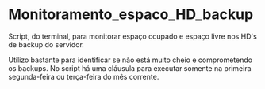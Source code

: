 # Monitoramento_espaco_HD_backup
Script, do terminal, para monitorar espaço ocupado e espaço livre nos HD's de backup do servidor.

Utilizo bastante para identificar se não está muito cheio e comprometendo os backups. No script há uma cláusula para executar somente na primeira segunda-feira ou terça-feira do mês corrente.
